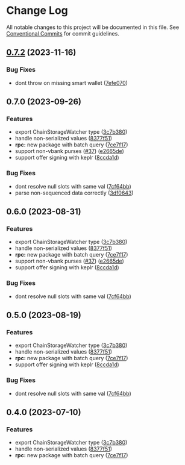 # Change Log

All notable changes to this project will be documented in this file.
See [Conventional Commits](https://conventionalcommits.org) for commit guidelines.

## [0.7.2](https://github.com/Agoric/ui-kit/compare/@agoric/rpc@0.7.0...@agoric/rpc@0.7.2) (2023-11-16)

### Bug Fixes

- dont throw on missing smart wallet ([7efe070](https://github.com/Agoric/ui-kit/commit/7efe0701e04148c7d6af3c2218cf4b655bc86c57))

## 0.7.0 (2023-09-26)

### Features

- export ChainStorageWatcher type ([3c7b380](https://github.com/Agoric/ui-kit/commit/3c7b3800281e34825bf38c4de3cac8bd3624827c))
- handle non-serialized values ([8377f51](https://github.com/Agoric/ui-kit/commit/8377f51531df2f5622ca3310218092d7c5f05d7f))
- **rpc:** new package with batch query ([7ce7f17](https://github.com/Agoric/ui-kit/commit/7ce7f17a4fe16b8205d961a8799dedd6979758bf))
- support non-vbank purses ([#37](https://github.com/Agoric/ui-kit/issues/37)) ([e2665de](https://github.com/Agoric/ui-kit/commit/e2665deeb83c335fd672dba8b17a453ea1498250))
- support offer signing with keplr ([8ccda1d](https://github.com/Agoric/ui-kit/commit/8ccda1d1019201ba00691237fa594b91b73de92c))

### Bug Fixes

- dont resolve null slots with same val ([7cf64bb](https://github.com/Agoric/ui-kit/commit/7cf64bb12752759b71b7f202fbe8cd87fa5107f0))
- parse non-sequenced data correctly ([3df0643](https://github.com/Agoric/ui-kit/commit/3df0643c16da61e7912a1c2c43e5937ad86887b8))

## 0.6.0 (2023-08-31)

### Features

- export ChainStorageWatcher type ([3c7b380](https://github.com/Agoric/ui-kit/commit/3c7b3800281e34825bf38c4de3cac8bd3624827c))
- handle non-serialized values ([8377f51](https://github.com/Agoric/ui-kit/commit/8377f51531df2f5622ca3310218092d7c5f05d7f))
- **rpc:** new package with batch query ([7ce7f17](https://github.com/Agoric/ui-kit/commit/7ce7f17a4fe16b8205d961a8799dedd6979758bf))
- support non-vbank purses ([#37](https://github.com/Agoric/ui-kit/issues/37)) ([e2665de](https://github.com/Agoric/ui-kit/commit/e2665deeb83c335fd672dba8b17a453ea1498250))
- support offer signing with keplr ([8ccda1d](https://github.com/Agoric/ui-kit/commit/8ccda1d1019201ba00691237fa594b91b73de92c))

### Bug Fixes

- dont resolve null slots with same val ([7cf64bb](https://github.com/Agoric/ui-kit/commit/7cf64bb12752759b71b7f202fbe8cd87fa5107f0))

## 0.5.0 (2023-08-19)

### Features

- export ChainStorageWatcher type ([3c7b380](https://github.com/Agoric/ui-kit/commit/3c7b3800281e34825bf38c4de3cac8bd3624827c))
- handle non-serialized values ([8377f51](https://github.com/Agoric/ui-kit/commit/8377f51531df2f5622ca3310218092d7c5f05d7f))
- **rpc:** new package with batch query ([7ce7f17](https://github.com/Agoric/ui-kit/commit/7ce7f17a4fe16b8205d961a8799dedd6979758bf))
- support offer signing with keplr ([8ccda1d](https://github.com/Agoric/ui-kit/commit/8ccda1d1019201ba00691237fa594b91b73de92c))

### Bug Fixes

- dont resolve null slots with same val ([7cf64bb](https://github.com/Agoric/ui-kit/commit/7cf64bb12752759b71b7f202fbe8cd87fa5107f0))

## 0.4.0 (2023-07-10)

### Features

- export ChainStorageWatcher type ([3c7b380](https://github.com/Agoric/ui-kit/commit/3c7b3800281e34825bf38c4de3cac8bd3624827c))
- handle non-serialized values ([8377f51](https://github.com/Agoric/ui-kit/commit/8377f51531df2f5622ca3310218092d7c5f05d7f))
- **rpc:** new package with batch query ([7ce7f17](https://github.com/Agoric/ui-kit/commit/7ce7f17a4fe16b8205d961a8799dedd6979758bf))
